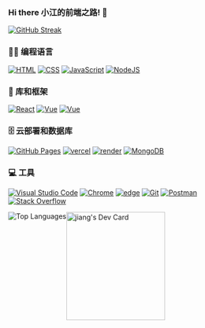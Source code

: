 ### Hi there 小江的前端之路! 👋
[![GitHub Streak](https://streak-stats.demolab.com/?user=845415120&locale=zh_Hans)](https://git.io/streak-stats)<br/>


### 👨‍💻 编程语言
<p>
    <a href="#"><img alt="HTML" src="https://img.shields.io/badge/HTML%20-%23E34F26.svg?logo=html5&logoColor=white"></a>
    <a href="#"><img alt="CSS" src="https://img.shields.io/badge/CSS%20-%231572B6.svg?logo=css3&logoColor=white"></a>
    <a href="#"><img alt="JavaScript" src="https://img.shields.io/badge/JavaScript%20-%23F7DF1E.svg?logo=javascript&logoColor=black"></a>
    <a href="#"><img alt="NodeJS" src="https://img.shields.io/badge/Node.js%20-%2343853D.svg?logo=node.js&logoColor=white"></a>
</p>

### 🧰 库和框架

<p>
    <a href="https://reactjs.org/"><img alt="React" src="https://img.shields.io/badge/React%20-%2320232a.svg?logo=react&logoColor=%2361DAFB"></a>
    <a href="https://cn.vuejs.org/"><img alt="Vue" src="https://img.shields.io/badge/vue-write?logo=vuedotjs&labelColor=%23ffffff"></a>
    <a href="#"><img alt="Vue" src="https://img.shields.io/badge/npm-black?logo=npm&labelColor=%23ffffff"></a>
</p>

### 🗄️ 云部署和数据库

<p>
    <a href="#"><img alt="GitHub Pages" src="https://img.shields.io/badge/GitHub%20Pages-%23327FC7.svg?logo=github&logoColor=white"></a>
    <a href="https://vercel.com/dashboard"><img alt="vercel" src="https://img.shields.io/badge/vercel-black?logo=vercel"></a>
    <a href="https://dashboard.render.com/"><img alt="render" src="https://img.shields.io/badge/render-black?logo=render&labelColor=%23ffffff"></a>
    <a href="https://www.mongodb.com/"><img alt="MongoDB" src ="https://img.shields.io/badge/MongoDB-%234ea94b.svg?logo=mongodb&logoColor=white"></a>
</p>

### 💻 工具

<p>
    <a href="#"><img alt="Visual Studio Code" src="https://img.shields.io/badge/Visual%20Studio%20Code-0078d7.svg?logo=visual-studio-code&logoColor=white"></a>
    <a href="#"><img alt="Chrome" src="https://img.shields.io/badge/Chrome-3DDC84?logo=google-chrome&logoColor=white"></a>
    <a href="#"><img alt="edge" src="https://img.shields.io/badge/edge-blue?logo=microsoftedge"></a>
    <a href="#"><img alt="Git" src="https://img.shields.io/badge/Git%20-%23F05033.svg?logo=git&logoColor=white"></a>
    <a href="#"><img alt="Postman" src="https://img.shields.io/badge/Postman-FF6C37?logo=postman&logoColor=white"></a>
    <a href="#"><img alt="Stack Overflow" src="https://img.shields.io/badge/-Stack%20Overflow-FE7A16?logo=stack-overflow&logoColor=white"></a>
</p>
<div style="display: flex;">
    <img src="https://github-readme-stats.vercel.app/api/top-langs/?username=anuraghazra&layout=compact" alt="Top Languages" />
    <a href="https://app.daily.dev/jiang0pl"><img src="https://api.daily.dev/devcards/30af2e5f2f2b4735a849cb04b79b0ce9.png?r=7fu" width="200" height="220" alt="jiang's Dev Card"/></a>
    
</div>

